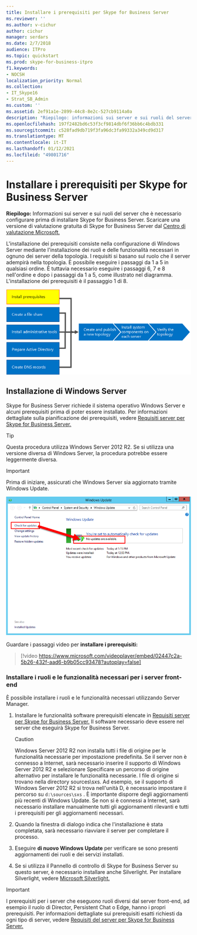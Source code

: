 ```yaml
---
title: Installare i prerequisiti per Skype for Business Server
ms.reviewer: ''
ms.author: v-cichur
author: cichur
manager: serdars
ms.date: 2/7/2018
audience: ITPro
ms.topic: quickstart
ms.prod: skype-for-business-itpro
f1.keywords:
- NOCSH
localization_priority: Normal
ms.collection:
- IT_Skype16
- Strat_SB_Admin
ms.custom: ''
ms.assetid: 2ef91a1e-2899-44c8-8e2c-527cb9114a0a
description: "Riepilogo: informazioni sui server e sui ruoli del server che è necessario configurare prima di installare Skype for Business Server. Scaricare una versione di valutazione gratuita di Skype for Business Server dal Centro di valutazione Microsoft all'indirizzo: https://www.microsoft.com/evalcenter/evaluate-skype-for-business-server ."
ms.openlocfilehash: 197f2482bd6c53f3cf9814dbf6f36bb6c4bdb331
ms.sourcegitcommit: c528fad9db719f3fa96dc3fa99332a349cd9d317
ms.translationtype: MT
ms.contentlocale: it-IT
ms.lasthandoff: 01/12/2021
ms.locfileid: "49801716"
---
```

# <a name="install-prerequisites-for-skype-for-business-server"></a>Installare i prerequisiti per Skype for Business Server
 
**Riepilogo:** Informazioni sui server e sui ruoli del server che è necessario configurare prima di installare Skype for Business Server. Scaricare una versione di valutazione gratuita di Skype for Business Server dal [Centro di valutazione Microsoft.](https://www.microsoft.com/evalcenter/evaluate-skype-for-business-server)
  
L'installazione dei prerequisiti consiste nella configurazione di Windows Server mediante l'installazione dei ruoli e delle funzionalità necessari in ognuno dei server della topologia. I requisiti si basano sul ruolo che il server adempirà nella topologia. È possibile eseguire i passaggi da 1 a 5 in qualsiasi ordine. È tuttavia necessario eseguire i passaggi 6, 7 e 8 nell'ordine e dopo i passaggi da 1 a 5, come illustrato nel diagramma. L'installazione dei prerequisiti è il passaggio 1 di 8.
  
![Diagramma di panoramica - Prerequisiti per l'installazione.](../../media/0a85349b-b398-4e04-8901-8f4bd25d8afe.png)
  
## <a name="setup-windows-server"></a>Installazione di Windows Server

Skype for Business Server richiede il sistema operativo Windows Server e alcuni prerequisiti prima di poter essere installato. Per informazioni dettagliate sulla pianificazione dei prerequisiti, vedere [Requisiti server per Skype for Business Server.](../../../SfBServer2019/plan/system-requirements.md) 
  
> [!TIP]
> Questa procedura utilizza Windows Server 2012 R2. Se si utilizza una versione diversa di Windows Server, la procedura potrebbe essere leggermente diversa. 
  
> [!IMPORTANT]
> Prima di iniziare, assicurati che Windows Server sia aggiornato tramite Windows Update. 
  
![Windows Server aggiornato.](../../media/a8d57a97-a55e-443b-b304-c534ae9a71b2.png)
  
Guardare i passaggi video per **installare i prerequisiti:**
  
> [!video https://www.microsoft.com/videoplayer/embed/02447c2a-5b26-432f-aad6-b9b05cc93478?autoplay=false]
  
### <a name="install-required-roles-and-features-for-front-end-servers"></a>Installare i ruoli e le funzionalità necessari per i server front-end

È possibile installare i ruoli e le funzionalità necessari utilizzando Server Manager. 
    
1. Installare le funzionalità software prerequisiti elencate in [Requisiti server per Skype for Business Server.](../../../SfBServer2019/plan/system-requirements.md) Il software necessario deve essere nel server che eseguirà Skype for Business Server.
    
    > [!CAUTION]
    > Windows Server 2012 R2 non installa tutti i file di origine per le funzionalità necessarie per impostazione predefinita. Se il server non è connesso a Internet, sarà necessario inserire il supporto di  Windows Server 2012 R2 e selezionare Specificare un percorso di origine alternativo per installare le funzionalità necessarie. I file di origine si trovano nella directory sources\sxs. Ad esempio, se il supporto di Windows Server 2012 R2 si trova nell'unità D, è necessario impostare il percorso su `d:\sources\sxs` . È importante disporre degli aggiornamenti più recenti di Windows Update. Se non si è connessi a Internet, sarà necessario installare manualmente tutti gli aggiornamenti rilevanti e tutti i prerequisiti per gli aggiornamenti necessari. 
  
1. Quando la finestra di dialogo indica che l'installazione è stata completata, sarà necessario riavviare il server per completare il processo.
    
1. Eseguire **di nuovo Windows Update** per verificare se sono presenti aggiornamenti dei ruoli e dei servizi installati.
    
1. Se si utilizza il Pannello di controllo di Skype for Business Server su questo server, è necessario installare anche Silverlight. Per installare Silverlight, vedere [Microsoft Silverlight.](https://www.microsoft.com/silverlight/)


> [!IMPORTANT]
> I prerequisiti per i server che eseguono ruoli diversi dal server front-end, ad esempio il ruolo di Director, Persistent Chat o Edge, hanno i propri prerequisiti. Per informazioni dettagliate sui prerequisiti esatti richiesti da ogni tipo di server, vedere [Requisiti del server per Skype for Business Server.](../../../SfBServer2019/plan/system-requirements.md) 
  

